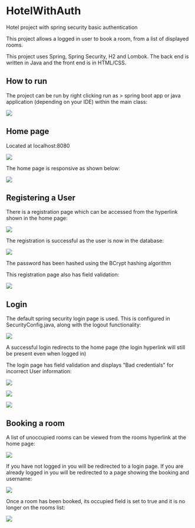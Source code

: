 # HotelWithAuth
Hotel project with spring security basic authentication

This project allows a logged in user to book a room, from a list of displayed rooms. 

This project uses Spring, Spring Security, H2 and Lombok. The back end is written in Java and the front end is in HTML/CSS.

## How to run

The project can be run by right clicking run as > spring boot app or java application (depending on your IDE) within the main class:

![](https://github.com/RavinderSian/HotelWithAuth/blob/readme_branch/hotel-project-auth/screenshots/How%20to%20Run.JPG)

## Home page
Located at localhost:8080

![](https://github.com/RavinderSian/HotelWithAuth/blob/main/hotel-project-auth/screenshots/home_page_full.JPG)

The home page is responsive as shown below:

![](https://github.com/RavinderSian/HotelWithAuth/blob/main/hotel-project-auth/screenshots/home_page_minimized.JPG)

## Registering a User

There is a registration page which can be accessed from the hyperlink shown in the home page:

![](https://github.com/RavinderSian/HotelWithAuth/blob/main/hotel-project-auth/screenshots/Register%20Page.JPG)

The registration is successful as the user is now in the database:

![](https://github.com/RavinderSian/HotelWithAuth/blob/main/hotel-project-auth/screenshots/H2%20User.JPG)

The password has been hashed using the BCrypt hashing algorithm

This registration page also has field validation: 

![](https://github.com/RavinderSian/HotelWithAuth/blob/main/hotel-project-auth/screenshots/Register%20Validation.JPG)

## Login 

The default spring security login page is used. This is configured in SecurityConfig.java, along with the logout functionality:

![](https://github.com/RavinderSian/HotelWithAuth/blob/main/hotel-project-auth/screenshots/DefaultLoginLogoutConfig.JPG)

A successful login redirects to the home page (the login hyperlink will still be present even when logged in)

The login page has field validation and displays "Bad credentials" for incorrect User information:

![](https://github.com/RavinderSian/HotelWithAuth/blob/main/hotel-project-auth/screenshots/No%20Fields%20Login.JPG)

![](https://github.com/RavinderSian/HotelWithAuth/blob/main/hotel-project-auth/screenshots/No%20Input%20Login%20Password.JPG)

![](https://github.com/RavinderSian/HotelWithAuth/blob/main/hotel-project-auth/screenshots/Bad%20Credentials.JPG)

## Booking a room

A list of unoccupied rooms can be viewed from the rooms hyperlink at the home page:

![](https://github.com/RavinderSian/HotelWithAuth/blob/main/hotel-project-auth/screenshots/Rooms.JPG)

If you have not logged in you will be redirected to a login page. 
If you are already logged in you will be redirected to a page showing the booking and username:



![](https://github.com/RavinderSian/HotelWithAuth/blob/main/hotel-project-auth/screenshots/BookedRoom.JPG)

Once a room has been booked, its occupied field is set to true and it is no longer on the rooms list: 


![](https://github.com/RavinderSian/HotelWithAuth/blob/main/hotel-project-auth/screenshots/ShorterRoomList.JPG)
